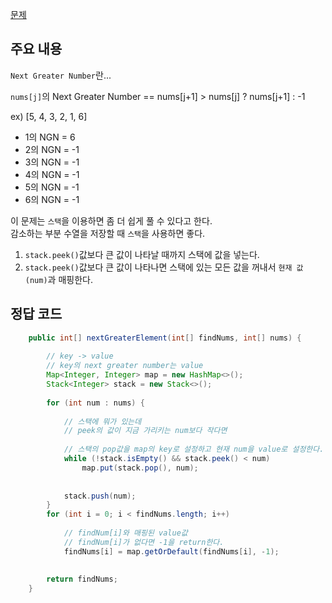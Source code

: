 [문제](https://leetcode.com/problems/next-greater-element-i/description/)

## 주요 내용 

`Next Greater Number`란...

`nums[j]`의 Next Greater Number == nums[j+1] > nums[j] ? nums[j+1] : -1

ex) [5, 4, 3, 2, 1, 6]  

- 1의 NGN = 6
- 2의 NGN = -1
- 3의 NGN = -1
- 4의 NGN = -1
- 5의 NGN = -1
- 6의 NGN = -1 

이 문제는 `스택`을 이용하면 좀 더 쉽게 풀 수 있다고 한다.  
감소하는 부분 수열을 저장할 때 `스택`을 사용하면 좋다. 

1) `stack.peek()`값보다 큰 값이 나타날 때까지 스택에 값을 넣는다.
2) `stack.peek()`값보다 큰 값이 나타나면 스택에 있는 모든 값을 꺼내서 `현재 값(num)`과 매핑한다. 


## 정답 코드 
``` java
    public int[] nextGreaterElement(int[] findNums, int[] nums) {
    
        // key -> value 
        // key의 next greater number는 value
        Map<Integer, Integer> map = new HashMap<>(); 
        Stack<Integer> stack = new Stack<>();
        
        for (int num : nums) {
        
            // 스택에 뭐가 있는데
            // peek의 값이 지금 가리키는 num보다 작다면 
            
            // 스택의 pop값을 map의 key로 설정하고 현재 num을 value로 설정한다. 
            while (!stack.isEmpty() && stack.peek() < num)
                map.put(stack.pop(), num);
                
            
            stack.push(num);
        }   
        for (int i = 0; i < findNums.length; i++)
        
            // findNum[i]와 매핑된 value값
            // findNum[i]가 없다면 -1을 return한다. 
            findNums[i] = map.getOrDefault(findNums[i], -1);
            
            
        return findNums;
    }
```
